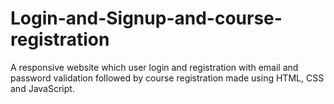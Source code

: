 # Login-and-Signup-and-course-registration
A responsive website which user login and registration with email and password validation followed by course registration made using HTML, CSS and JavaScript.
